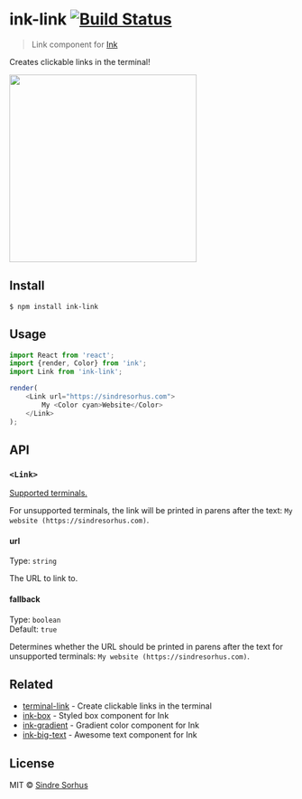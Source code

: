 # ink-link [![Build Status](https://travis-ci.org/sindresorhus/ink-link.svg?branch=master)](https://travis-ci.org/sindresorhus/ink-link)

> Link component for [Ink](https://github.com/vadimdemedes/ink)

Creates clickable links in the terminal!

<img src="screenshot.png" width="332">


## Install

```
$ npm install ink-link
```


## Usage

```js
import React from 'react';
import {render, Color} from 'ink';
import Link from 'ink-link';

render(
	<Link url="https://sindresorhus.com">
		My <Color cyan>Website</Color>
	</Link>
);
```


## API

### `<Link>`

[Supported terminals.](https://gist.github.com/egmontkob/eb114294efbcd5adb1944c9f3cb5feda)

For unsupported terminals, the link will be printed in parens after the text: `My website (https://sindresorhus.com)`.

#### url

Type: `string`

The URL to link to.

#### fallback

Type: `boolean`\
Default: `true`

Determines whether the URL should be printed in parens after the text for unsupported terminals: `My website (https://sindresorhus.com)`.

## Related

- [terminal-link](https://github.com/sindresorhus/terminal-link) - Create clickable links in the terminal
- [ink-box](https://github.com/sindresorhus/ink-box) - Styled box component for Ink
- [ink-gradient](https://github.com/sindresorhus/ink-gradient) - Gradient color component for Ink
- [ink-big-text](https://github.com/sindresorhus/ink-big-text) - Awesome text component for Ink


## License

MIT © [Sindre Sorhus](https://sindresorhus.com)
